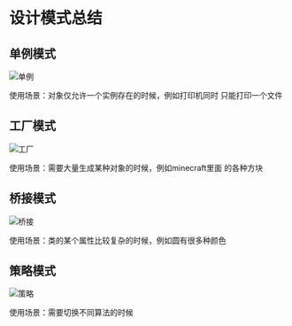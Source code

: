 # 设计模式总结

## 单例模式
![单例](https://images.louisz.top/UML_single.png)

使用场景：对象仅允许一个实例存在的时候，例如打印机同时
只能打印一个文件

## 工厂模式
![工厂](https://images.louisz.top/UML_factory.png)

使用场景：需要大量生成某种对象的时候，例如minecraft里面
的各种方块

## 桥接模式
![桥接](https://images.louisz.top/UML_bridge.png)

使用场景：类的某个属性比较复杂的时候，例如圆有很多种颜色

## 策略模式
![策略](https://images.louisz.top/UML_strategy.png)

使用场景：需要切换不同算法的时候